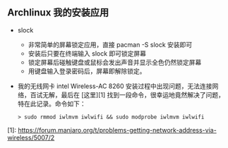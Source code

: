 ## Archlinux 我的安装应用

+   slock
    -   非常简单的屏幕锁定应用，直接 pacman -S slock 安装即可
    -   安装后只要在终端输入 slock 即可锁定屏幕
    -   锁定屏幕后碰触键盘或鼠标会发出声音并显示全色仍然锁定屏幕
    -   用键盘输入登录密码后，屏幕即解除锁定。

+   我的无线网卡 intel Wireless-AC 8260 安装过程中出现问题，无法连接网络，百试无解，最后在 [这里][1] 找到一段命令，很幸运地竟然解决了问题，特在此记录。命令如下：

        > sudo rmmod iwlmvm iwlwifi && sudo modprobe iwlmvm iwlwifi

[1]: https://forum.manjaro.org/t/problems-getting-network-address-via-wireless/5007/2 <Problems getting network address via wireless>
